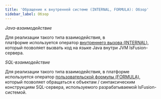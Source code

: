 ```yaml
---
title: 'Обращение к внутренней системе (INTERNAL, FORMULA): Обзор'
sidebar_label: Обзор
---
```


*Java-взаимодействие*

Для реализации такого типа взаимодействия, в платформе используется оператор [внутреннего вызова (INTERNAL)](Internal_call_INTERNAL_.md), который позволяет вызвать код на языке Java внутри JVM lsFusion-сервера.

*SQL-взаимодействие*

Для реализации такого типа взаимодействия, в платформе используется оператор [пользовательской формулы (FORMULA)](Custom_formula_FORMULA_.md), который позволяет обращаться к объектам / синтаксическим конструкциям SQL-сервера, используемого разрабатываемой lsFusion-системой.
